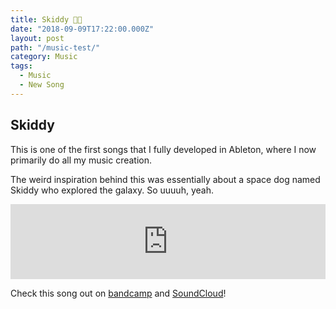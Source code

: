 ```yaml
---
title: Skiddy 🎹🎵
date: "2018-09-09T17:22:00.000Z"
layout: post
path: "/music-test/"
category: Music
tags:
  - Music
  - New Song
---
```


## Skiddy

This is one of the first songs that I fully developed in Ableton, where I now primarily do all my music creation.

The weird inspiration behind this was essentially about a space dog named Skiddy who explored the galaxy. So uuuuh, yeah.

<iframe style="border: 0; width: 100%; height: 120px;" src="https://bandcamp.com/EmbeddedPlayer/track=1590625091/size=large/bgcol=ffffff/linkcol=0687f5/tracklist=false/artwork=small/transparent=true/" seamless><a href="http://bangtilde.bandcamp.com/track/skiddy">Skiddy by Bang Tilde</a></iframe>

Check this song out on [bandcamp](https://bangtilde.bandcamp.com/track/skiddy) and [SoundCloud](https://soundcloud.com/bang-tilde/skiddy)!
